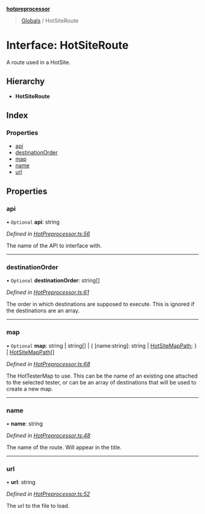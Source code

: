 **[hotpreprocessor](../README.md)**

> [Globals](../globals.md) / HotSiteRoute

# Interface: HotSiteRoute

A route used in a HotSite.

## Hierarchy

* **HotSiteRoute**

## Index

### Properties

* [api](hotsiteroute.md#api)
* [destinationOrder](hotsiteroute.md#destinationorder)
* [map](hotsiteroute.md#map)
* [name](hotsiteroute.md#name)
* [url](hotsiteroute.md#url)

## Properties

### api

• `Optional` **api**: string

*Defined in [HotPreprocessor.ts:56](https://github.com/OurFreeLight/HotPreprocessor/blob/79295d2/src/HotPreprocessor.ts#L56)*

The name of the API to interface with.

___

### destinationOrder

• `Optional` **destinationOrder**: string[]

*Defined in [HotPreprocessor.ts:61](https://github.com/OurFreeLight/HotPreprocessor/blob/79295d2/src/HotPreprocessor.ts#L61)*

The order in which destinations are supposed to execute. This is
ignored if the destinations are an array.

___

### map

• `Optional` **map**: string \| string[] \| { [name:string]: string \| [HotSiteMapPath](hotsitemappath.md);  } \| [HotSiteMapPath](hotsitemappath.md)[]

*Defined in [HotPreprocessor.ts:68](https://github.com/OurFreeLight/HotPreprocessor/blob/79295d2/src/HotPreprocessor.ts#L68)*

The HotTesterMap to use. This can be the name of an
existing one attached to the selected tester, or
can be an array of destinations that will be used to
create a new map.

___

### name

•  **name**: string

*Defined in [HotPreprocessor.ts:48](https://github.com/OurFreeLight/HotPreprocessor/blob/79295d2/src/HotPreprocessor.ts#L48)*

The name of the route. Will appear in the title.

___

### url

•  **url**: string

*Defined in [HotPreprocessor.ts:52](https://github.com/OurFreeLight/HotPreprocessor/blob/79295d2/src/HotPreprocessor.ts#L52)*

The url to the file to load.

